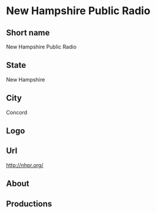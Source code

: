 # New Hampshire Public Radio

## Short name

New Hampshire Public Radio

## State

New Hampshire

## City

Concord

## Logo



## Url

http://nhpr.org/

## About



## Productions


